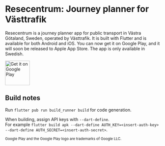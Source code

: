 # Resecentrum: Journey planner for Västtrafik

Resecentrum is a journey planner app for public transport in Västra Götaland, Sweden, operated by Västtrafik.
It is built with Flutter and is available for both Android and iOS.
You can now get it on Google Play, and it will soon be released to Apple App Store.
The app is only available in Swedish.

<a href='https://play.google.com/store/apps/details?id=ga.edvin.resecentrum'><img alt='Get it on Google Play' src='https://play.google.com/intl/en_us/badges/static/images/badges/en_badge_web_generic.png' height='80px'/></a>

## Build notes

Run ```flutter pub run build_runner build``` for code generation.

When building, assign API keys with ```--dart-define```.  
For example ```flutter build apk --dart-define AUTH_KEY=<insert-auth-key> --dart-define AUTH_SECRET=<insert-auth-secret>```.


<sub>Google Play and the Google Play logo are trademarks of Google LLC.</sub>
